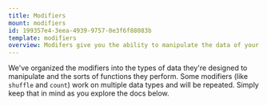 ```yaml
---
title: Modifiers
mount: modifiers
id: 199357e4-3eea-4939-9757-0e3f6f88083b
template: modifiers
overview: Modifers give you the ability to manipulate the data of your variables on the fly. They can manipulate strings, filter arrays and lists, help you compare things, do basic math, simplify your markup, and even help you debug.
---
```

We've organized the modifiers into the types of data they're designed to manipulate and the sorts of functions they perform. Some modifiers (like `shuffle` and `count`) work on multiple data types and will be repeated. Simply keep that in mind as you explore the docs below.
